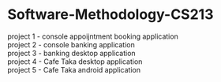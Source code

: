 # Software-Methodology-CS213
project 1 - console appoijntment booking application <br />
project 2 - console banking application <br />
project 3 - banking desktop application <br />
project 4 - Cafe Taka desktop application <br />
project 5 - Cafe Taka android application
